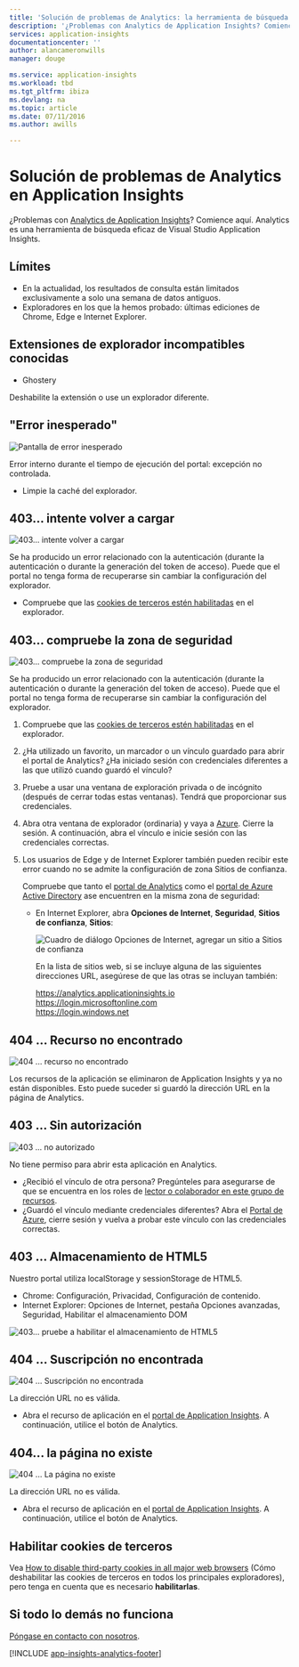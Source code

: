 ```yaml
---
title: 'Solución de problemas de Analytics: la herramienta de búsqueda eficaz de Application Insights | Microsoft Docs'
description: '¿Problemas con Analytics de Application Insights? Comience aquí. '
services: application-insights
documentationcenter: ''
author: alancameronwills
manager: douge

ms.service: application-insights
ms.workload: tbd
ms.tgt_pltfrm: ibiza
ms.devlang: na
ms.topic: article
ms.date: 07/11/2016
ms.author: awills

---
```

# Solución de problemas de Analytics en Application Insights
¿Problemas con [Analytics de Application Insights](app-insights-analytics.md)? Comience aquí. Analytics es una herramienta de búsqueda eficaz de Visual Studio Application Insights.

## Límites
* En la actualidad, los resultados de consulta están limitados exclusivamente a solo una semana de datos antiguos.
* Exploradores en los que la hemos probado: últimas ediciones de Chrome, Edge e Internet Explorer.

## Extensiones de explorador incompatibles conocidas
* Ghostery

Deshabilite la extensión o use un explorador diferente.

## <a name="e-a"></a> "Error inesperado"
![Pantalla de error inesperado](./media/app-insights-analytics-troubleshooting/010.png)

Error interno durante el tiempo de ejecución del portal: excepción no controlada.

* Limpie la caché del explorador.

## <a name="e-b"></a>403... intente volver a cargar
![403\... intente volver a cargar](./media/app-insights-analytics-troubleshooting/020.png)

Se ha producido un error relacionado con la autenticación (durante la autenticación o durante la generación del token de acceso). Puede que el portal no tenga forma de recuperarse sin cambiar la configuración del explorador.

* Compruebe que las [cookies de terceros estén habilitadas](#cookies) en el explorador.

## <a name="authentication"></a>403... compruebe la zona de seguridad
![403\... compruebe la zona de seguridad](./media/app-insights-analytics-troubleshooting/030.png)

Se ha producido un error relacionado con la autenticación (durante la autenticación o durante la generación del token de acceso). Puede que el portal no tenga forma de recuperarse sin cambiar la configuración del explorador.

1. Compruebe que las [cookies de terceros estén habilitadas](#cookies) en el explorador.
2. ¿Ha utilizado un favorito, un marcador o un vínculo guardado para abrir el portal de Analytics? ¿Ha iniciado sesión con credenciales diferentes a las que utilizó cuando guardó el vínculo?
3. Pruebe a usar una ventana de exploración privada o de incógnito (después de cerrar todas estas ventanas). Tendrá que proporcionar sus credenciales.
4. Abra otra ventana de explorador (ordinaria) y vaya a [Azure](https://portal.azure.com). Cierre la sesión. A continuación, abra el vínculo e inicie sesión con las credenciales correctas.
5. Los usuarios de Edge y de Internet Explorer también pueden recibir este error cuando no se admite la configuración de zona Sitios de confianza.
   
    Compruebe que tanto el [portal de Analytics](https://analytics.applicationinsights.io) como el [portal de Azure Active Directory](https://portal.azure.com) ase encuentren en la misma zona de seguridad:
   
   * En Internet Explorer, abra **Opciones de Internet**, **Seguridad**, **Sitios de confianza**, **Sitios**:
     
     ![Cuadro de diálogo Opciones de Internet, agregar un sitio a Sitios de confianza](./media/app-insights-analytics-troubleshooting/033.png)
     
     En la lista de sitios web, si se incluye alguna de las siguientes direcciones URL, asegúrese de que las otras se incluyan también:
     
     https://analytics.applicationinsights.io<br/> https://login.microsoftonline.com<br/> https://login.windows.net

## <a name="e-d"></a>404 ... Recurso no encontrado
![404 \... recurso no encontrado](./media/app-insights-analytics-troubleshooting/040.png)

Los recursos de la aplicación se eliminaron de Application Insights y ya no están disponibles. Esto puede suceder si guardó la dirección URL en la página de Analytics.

## <a name="e-e"></a>403 ... Sin autorización
![403 \... no autorizado](./media/app-insights-analytics-troubleshooting/050.png)

No tiene permiso para abrir esta aplicación en Analytics.

* ¿Recibió el vínculo de otra persona? Pregúnteles para asegurarse de que se encuentra en los roles de [lector o colaborador en este grupo de recursos](app-insights-resources-roles-access-control.md).
* ¿Guardó el vínculo mediante credenciales diferentes? Abra el [Portal de Azure](https://portal.azure.com), cierre sesión y vuelva a probar este vínculo con las credenciales correctas.

## <a name="html-storage"></a>403 ... Almacenamiento de HTML5
Nuestro portal utiliza localStorage y sessionStorage de HTML5.

* Chrome: Configuración, Privacidad, Configuración de contenido.
* Internet Explorer: Opciones de Internet, pestaña Opciones avanzadas, Seguridad, Habilitar el almacenamiento DOM

![403\... pruebe a habilitar el almacenamiento de HTML5](./media/app-insights-analytics-troubleshooting/060.png)

## <a name="e-g"></a>404 ... Suscripción no encontrada
![404 \... Suscripción no encontrada](./media/app-insights-analytics-troubleshooting/070.png)

La dirección URL no es válida.

* Abra el recurso de aplicación en el [portal de Application Insights](https://portal.azure.com). A continuación, utilice el botón de Analytics.

## <a name="e-h"></a>404... la página no existe
![404 \... La página no existe](./media/app-insights-analytics-troubleshooting/080.png)

La dirección URL no es válida.

* Abra el recurso de aplicación en el [portal de Application Insights](https://portal.azure.com). A continuación, utilice el botón de Analytics.

## <a name="cookies"></a>Habilitar cookies de terceros
  Vea [How to disable third-party cookies in all major web browsers](http://www.digitalcitizen.life/how-disable-third-party-cookies-all-major-browsers) (Cómo deshabilitar las cookies de terceros en todos los principales exploradores), pero tenga en cuenta que es necesario **habilitarlas**.

## <a name="e-x"></a>Si todo lo demás no funciona
[Póngase en contacto con nosotros](app-insights-get-dev-support.md).

[!INCLUDE [app-insights-analytics-footer](../../includes/app-insights-analytics-footer.md)]

<!---HONumber=AcomDC_0713_2016-->